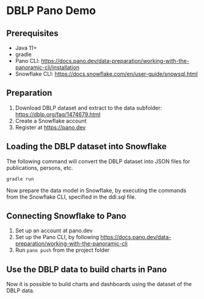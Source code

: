 # DBLP Pano Demo

## Prerequisites
- Java 11+
- gradle
- Pano CLI: https://docs.pano.dev/data-preparation/working-with-the-panoramic-cli/installation
- Snowflake CLI: https://docs.snowflake.com/en/user-guide/snowsql.html

## Preparation
1. Download DBLP dataset and extract to the data subfolder: https://dblp.org/faq/1474679.html
2. Create a Snowflake account
3. Register at https://pano.dev

## Loading the DBLP dataset into Snowflake
The following command will convert the DBLP dataset into JSON files for publications, persons, etc.

    gradle run

Now prepare the data model in Snowflake, by executing the commands from the Snowflake CLI, specified in the ddl.sql file.

## Connecting Snowflake to Pano

1. Set up an account at pano.dev
2. Set up the Pano CLI, by following https://docs.pano.dev/data-preparation/working-with-the-panoramic-cli
3. Run `pano push` from the project folder

## Use the DBLP data to build charts in Pano
Now it is possible to build charts and dashboards using the dataset of the DBLP data.
